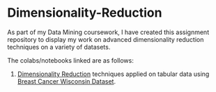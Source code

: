 # Dimensionality-Reduction
As part of my Data Mining coursework, I have created this assignment repository to display my work on advanced dimensionality reduction techniques on a variety of datasets.

The colabs/notebooks linked are as follows:
1. [Dimensionality Reduction](https://colab.research.google.com/drive/1TdPH-7jHsndWj3iVmwL7wwMDXnTqD425?usp=sharing) techniques applied on tabular data using [Breast Cancer Wisconsin Dataset](https://www.kaggle.com/datasets/uciml/breast-cancer-wisconsin-data).